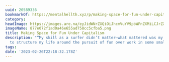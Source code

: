 ```yaml
---
uuid: 20589336
bookmarkOf: https://mentalhellth.xyz/p/making-space-for-fun-under-capitalism
category: 
headImage: https://images.are.na/eyJidWNrZXQiOiJhcmVuYV9pbWFnZXMiLCJrZXkiOiIyMDU4OTMzNi9vcmlnaW5hbF84NzdlMDcyZjFhZDBhNDZlNjU1YWQ3NThjYzVjZmJhNS5wbmciLCJlZGl0cyI6eyJyZXNpemUiOnsid2lkdGgiOjEyMDAsImhlaWdodCI6MTIwMCwiZml0IjoiaW5zaWRlIiwid2l0aG91dEVubGFyZ2VtZW50Ijp0cnVlfSwid2VicCI6eyJxdWFsaXR5Ijo5MH0sImpwZWciOnsicXVhbGl0eSI6OTB9LCJyb3RhdGUiOm51bGx9fQ==?bc=0
imageName: 877e072f1ad0a46e655ad758cc5cfba5.png
title: Making Space for Fun Under Capitalism
description: "“My skill as a surfer didn’t matter—what mattered was my willingness
  to structure my life around the pursuit of fun over work in some small way.”"
tags: 
date: '2023-02-26T22:18:32.178Z'
---
```

